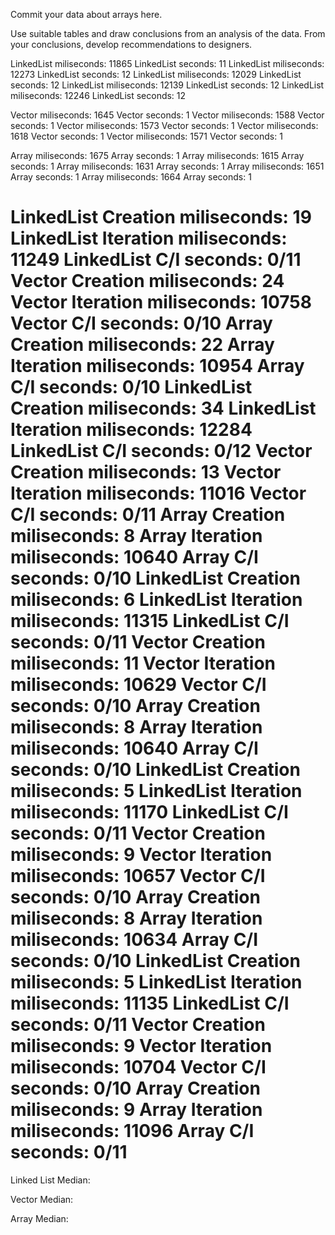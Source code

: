 
Commit your data about arrays here.

Use suitable tables and draw conclusions
from an analysis of the data. From your conclusions,
develop recommendations to designers.

LinkedList miliseconds: 11865
LinkedList seconds: 11
LinkedList miliseconds: 12273
LinkedList seconds: 12
LinkedList miliseconds: 12029
LinkedList seconds: 12
LinkedList miliseconds: 12139
LinkedList seconds: 12
LinkedList miliseconds: 12246
LinkedList seconds: 12

Vector miliseconds: 1645
Vector seconds: 1
Vector miliseconds: 1588
Vector seconds: 1
Vector miliseconds: 1573
Vector seconds: 1
Vector miliseconds: 1618
Vector seconds: 1
Vector miliseconds: 1571
Vector seconds: 1

Array miliseconds: 1675
Array seconds: 1
Array miliseconds: 1615
Array seconds: 1
Array miliseconds: 1631
Array seconds: 1
Array miliseconds: 1651
Array seconds: 1
Array miliseconds: 1664
Array seconds: 1


LinkedList Creation miliseconds: 19
LinkedList Iteration miliseconds: 11249
LinkedList C/I seconds: 0/11
Vector Creation miliseconds: 24
Vector Iteration miliseconds: 10758
Vector C/I seconds: 0/10
Array Creation miliseconds: 22
Array Iteration miliseconds: 10954
Array C/I seconds: 0/10
LinkedList Creation miliseconds: 34
LinkedList Iteration miliseconds: 12284
LinkedList C/I seconds: 0/12
Vector Creation miliseconds: 13
Vector Iteration miliseconds: 11016
Vector C/I seconds: 0/11
Array Creation miliseconds: 8
Array Iteration miliseconds: 10640
Array C/I seconds: 0/10
LinkedList Creation miliseconds: 6
LinkedList Iteration miliseconds: 11315
LinkedList C/I seconds: 0/11
Vector Creation miliseconds: 11
Vector Iteration miliseconds: 10629
Vector C/I seconds: 0/10
Array Creation miliseconds: 8
Array Iteration miliseconds: 10640
Array C/I seconds: 0/10
LinkedList Creation miliseconds: 5
LinkedList Iteration miliseconds: 11170
LinkedList C/I seconds: 0/11
Vector Creation miliseconds: 9
Vector Iteration miliseconds: 10657
Vector C/I seconds: 0/10
Array Creation miliseconds: 8
Array Iteration miliseconds: 10634
Array C/I seconds: 0/10
LinkedList Creation miliseconds: 5
LinkedList Iteration miliseconds: 11135
LinkedList C/I seconds: 0/11
Vector Creation miliseconds: 9
Vector Iteration miliseconds: 10704
Vector C/I seconds: 0/10
Array Creation miliseconds: 9
Array Iteration miliseconds: 11096
Array C/I seconds: 0/11
=======


Linked List Median:

Vector Median:

Array Median:

